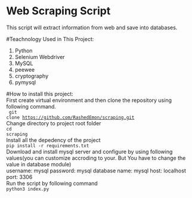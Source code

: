 # Web Scraping Script

This script will extract information from web and save into databases.<br>

#Teachnology Used in This Project:
1. Python <br>
2. Selenium Webdriver <br>
3. MySQL <br>
4. peewee <br>
5. cryptography <br>
6. pymysql <br>

#How to install this project:<br>
First create virtual environment and then clone the repository using following command. <br>
<code> git clone https://github.com/RashedEmon/scraping.git</code>  <br>
Change directory to project root folder <br>
<code>cd scraping</code><br>
Install all the depedency of the project<br>
<code>pip install -r requirements.txt</code><br>
Download and install mysql server and configure by using following values(you can customize accroding to your. But You have to change the value in database module)<br>
username: mysql password: mysql database name: mysql host: localhost port: 3306<br> 
Run the script by following command<br>
<code>python3 index.py</code>

